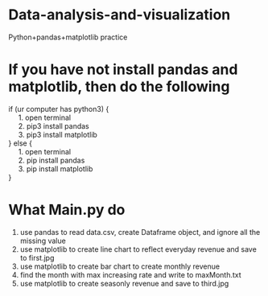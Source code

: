 # Data-analysis-and-visualization
Python+pandas+matplotlib practice
# If you have not install pandas and matplotlib, then do the following
if (ur computer has python3) {</br>
&nbsp;&nbsp;&nbsp;&nbsp;&nbsp;1. open terminal</br>
&nbsp;&nbsp;&nbsp;&nbsp;&nbsp;2. pip3 install pandas</br>
&nbsp;&nbsp;&nbsp;&nbsp;&nbsp;3. pip3 install matplotlib</br>
} else {</br>
&nbsp;&nbsp;&nbsp;&nbsp;&nbsp;1. open terminal</br>
&nbsp;&nbsp;&nbsp;&nbsp;&nbsp;2. pip install pandas</br>
&nbsp;&nbsp;&nbsp;&nbsp;&nbsp;3. pip install matplotlib</br>
} </br>
# What Main.py do
1) use pandas to read data.csv, create Dataframe object, and ignore all the missing value
2) use matplotlib to create line chart to reflect everyday revenue and save to first.jpg
3) use matplotlib to create bar chart to create monthly revenue
4) find the month with max increasing rate and write to maxMonth.txt
5) use matplotlib to create seasonly revenue and save to third.jpg
